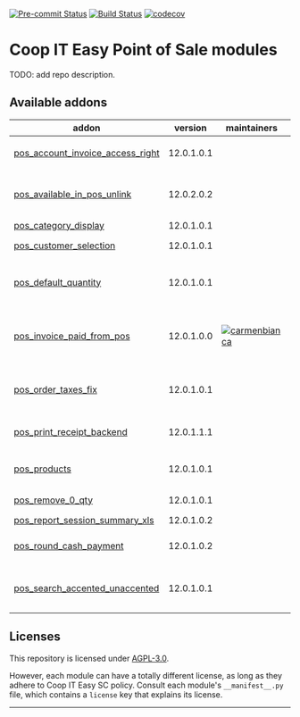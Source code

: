 
<!-- /!\ Non OCA Context : Set here the badge of your runbot / runboat instance. -->
[![Pre-commit Status](https://github.com/coopiteasy/cie-pos/actions/workflows/pre-commit.yml/badge.svg?branch=12.0)](https://github.com/coopiteasy/cie-pos/actions/workflows/pre-commit.yml?query=branch%3A12.0)
[![Build Status](https://github.com/coopiteasy/cie-pos/actions/workflows/test.yml/badge.svg?branch=12.0)](https://github.com/coopiteasy/cie-pos/actions/workflows/test.yml?query=branch%3A12.0)
[![codecov](https://codecov.io/gh/coopiteasy/cie-pos/branch/12.0/graph/badge.svg)](https://codecov.io/gh/coopiteasy/cie-pos)
<!-- /!\ Non OCA Context : Set here the badge of your translation instance. -->

<!-- /!\ do not modify above this line -->

# Coop IT Easy Point of Sale modules

TODO: add repo description.

<!-- /!\ do not modify below this line -->

<!-- prettier-ignore-start -->
[//]: # (addons)

Available addons
----------------
addon | version | maintainers | summary
--- | --- | --- | ---
[pos_account_invoice_access_right](pos_account_invoice_access_right/) | 12.0.1.0.1 |  | Allows read access on `account.invoice` to `point_of_sale.group_pos_user`
[pos_available_in_pos_unlink](pos_available_in_pos_unlink/) | 12.0.2.0.2 |  | Maintains "Available in POS" (`available_in_pos`) value when unchecking "Can be Sold" (`sale_ok`).
[pos_category_display](pos_category_display/) | 12.0.1.0.1 |  | TODO
[pos_customer_selection](pos_customer_selection/) | 12.0.1.0.1 |  | Allows a faster customer research and selection
[pos_default_quantity](pos_default_quantity/) | 12.0.1.0.1 |  | When adding an to order line, this module sets the quantity to the default quantity set on the product unit category.
[pos_invoice_paid_from_pos](pos_invoice_paid_from_pos/) | 12.0.1.0.0 | [![carmenbianca](https://github.com/carmenbianca.png?size=30px)](https://github.com/carmenbianca) | Mark invoices that were paid from the POS as such, and remove the reference line from the invoice report document for these invoices.
[pos_order_taxes_fix](pos_order_taxes_fix/) | 12.0.1.0.1 |  | Adds a button to on pos session to fix the taxes of the orders that doesn't match the calculation on backend"
[pos_print_receipt_backend](pos_print_receipt_backend/) | 12.0.1.1.1 |  | This module helps you to print and/or email POS receipts from the Odoo backend
[pos_products](pos_products/) | 12.0.1.0.1 |  | Adds information on POS product card. - display weight - producers
[pos_remove_0_qty](pos_remove_0_qty/) | 12.0.1.0.1 |  | Remove pos order line with quantity set to 0
[pos_report_session_summary_xls](pos_report_session_summary_xls/) | 12.0.1.0.2 |  | Download a Z ticket as .xls
[pos_round_cash_payment](pos_round_cash_payment/) | 12.0.1.0.2 |  | Rounds due amount to nearest 5 cents when adding a cash Payment line.
[pos_search_accented_unaccented](pos_search_accented_unaccented/) | 12.0.1.0.1 |  | Allows to search in POS for products with accented characters in name using unaccented search query.

[//]: # (end addons)

<!-- prettier-ignore-end -->

## Licenses

This repository is licensed under [AGPL-3.0](LICENSE).

However, each module can have a totally different license, as long as they adhere to Coop IT Easy SC
policy. Consult each module's `__manifest__.py` file, which contains a `license` key
that explains its license.

----
<!-- /!\ Non OCA Context : Set here the full description of your organization. -->

